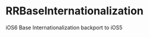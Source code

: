 RRBaseInternationalization
==========================

iOS6 Base Internationalization backport to iOS5
